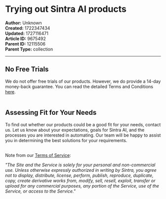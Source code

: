 # Trying out Sintra AI products

**Author:** Unknown  
**Created:** 1722347434  
**Updated:** 1727116471  
**Article ID:** 9675492  
**Parent ID:** 12115506  
**Parent Type:** collection  

---

## **No Free Trials**

We do not offer free trials of our products. However, we do provide a 14-day money-back guarantee. You can read the detailed Terms and Conditions [here](https://sintra.ai/terms-and-conditions).  
​

## **Assessing Fit for Your Needs**

To find out whether our products could be a good fit for your needs, contact us. Let us know about your expectations, goals for Sintra AI, and the processes you are interested in automating. Our team will be happy to assist you in determining the best solutions for your requirements.  
​

Note from our [Terms of Service](https://sintra.ai/terms-and-conditions):  
  
_"The Site and the Service is solely for your personal and non-commercial use. Unless otherwise expressly authorized in writing by Sintra, you agree not to display, distribute, license, perform, publish, reproduce, duplicate, copy, create derivative works from, modify, sell, resell, exploit, transfer or upload for any commercial purposes, any portion of the Service, use of the Service, or access to the Service."_
